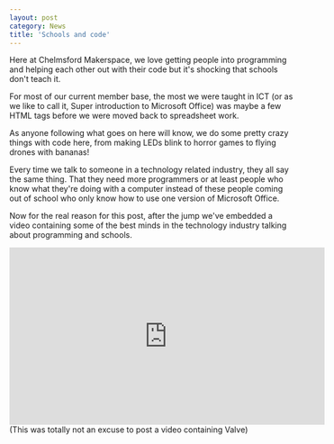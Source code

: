 ```yaml
---
layout: post
category: News
title: 'Schools and code'
---
```


Here at Chelmsford Makerspace, we love getting people into programming and helping each other out with their code but it's shocking that schools don't teach it.  

For most of our current member base, the most we were taught in ICT (or as we like to call it, Super introduction to Microsoft Office) was maybe a few HTML tags before we were moved back to spreadsheet work.

As anyone following what goes on here will know, we do some pretty crazy things with code here, from making LEDs blink to horror games to flying drones with bananas!  

Every time we talk to someone in a technology related industry, they all say the same thing. That they need more programmers or at least people who know what they're doing with a computer instead of these people coming out of school who only know how to use one version of Microsoft Office.

Now for the real reason for this post, after the jump we've embedded a video containing some of the best minds in the technology industry talking about programming and schools.

<!--break-->

<div class="flex-video widescreen">
  <iframe width="560" height="315" src="http://www.youtube.com/embed/nKIu9yen5nc" frameborder="0" allowfullscreen></iframe>
</div>
(This was totally not an excuse to post a video containing Valve)